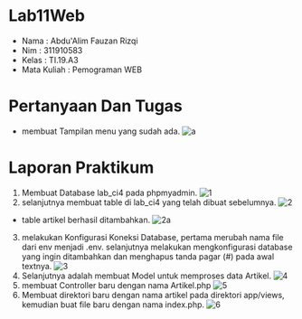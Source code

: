 # Lab11Web

- Nama : Abdu'Alim Fauzan Rizqi
- Nim : 311910583
- Kelas : TI.19.A3
- Mata Kuliah : Pemograman WEB

# Pertanyaan Dan Tugas

- membuat Tampilan menu yang sudah ada.
![a](https://user-images.githubusercontent.com/59682730/123016716-6af7b900-d3f5-11eb-99c2-ad83817b760b.PNG)
# Laporan Praktikum

1. Membuat Database lab_ci4 pada phpmyadmin.
![1](https://user-images.githubusercontent.com/59682730/123016687-629f7e00-d3f5-11eb-8b07-d0c80828fda3.PNG)
2. selanjutnya membuat table di lab_ci4 yang telah dibuat sebelumnya.
![2](https://user-images.githubusercontent.com/59682730/123016691-6501d800-d3f5-11eb-9b4b-077fea307ecc.PNG)
- table artikel berhasil ditambahkan.
![2a](https://user-images.githubusercontent.com/59682730/123016700-66cb9b80-d3f5-11eb-9ca3-914a470e8099.PNG)
3. melakukan Konfigurasi Koneksi Database, pertama merubah nama file dari env menjadi .env. selanjutnya melakukan mengkonfigurasi database yang ingin ditambahkan dan menghapus tanda pagar (#) pada awal textnya.
![3](https://user-images.githubusercontent.com/59682730/123016705-67643200-d3f5-11eb-9fe6-7def9cd81cea.PNG)
4. Selanjutnya adalah membuat Model untuk memproses data Artikel.
![4](https://user-images.githubusercontent.com/59682730/123016708-692df580-d3f5-11eb-8e80-e99d3746f5f3.PNG)
5. membuat Controller baru dengan nama Artikel.php
![5](https://user-images.githubusercontent.com/59682730/123016711-69c68c00-d3f5-11eb-9f05-6a20818220c2.PNG)
6. Membuat direktori baru dengan nama artikel pada direktori app/views, kemudian buat file baru dengan nama index.php.
![6](https://user-images.githubusercontent.com/59682730/123016713-6a5f2280-d3f5-11eb-8a77-02a5ea7e6efc.PNG)
